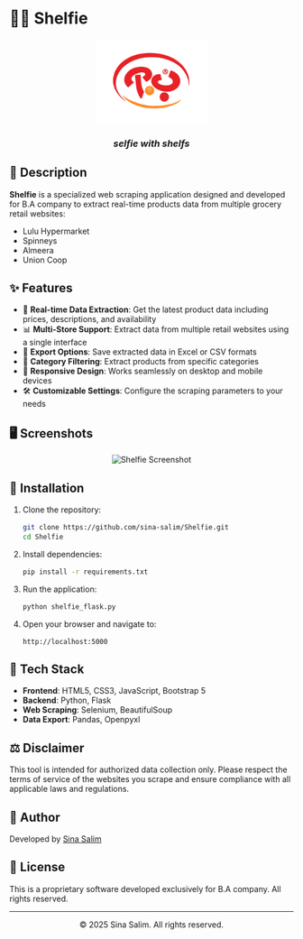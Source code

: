 # 🛒📸 Shelfie

<div align="center">
  <img src="static/image/logo.png" alt="Shelfie Logo" width="200">
  <h3><i>selfie with shelfs</i></h3>
</div>

## 📝 Description

**Shelfie** is a specialized web scraping application designed and developed for B.A company to extract real-time products data from multiple grocery retail websites:

- Lulu Hypermarket
- Spinneys
- Almeera
- Union Coop

## ✨ Features

- 🔄 **Real-time Data Extraction**: Get the latest product data including prices, descriptions, and availability
- 📊 **Multi-Store Support**: Extract data from multiple retail websites using a single interface
- 📑 **Export Options**: Save extracted data in Excel or CSV formats
- 🧩 **Category Filtering**: Extract products from specific categories
- 📱 **Responsive Design**: Works seamlessly on desktop and mobile devices
- 🛠️ **Customizable Settings**: Configure the scraping parameters to your needs

## 🖥️ Screenshots

<div align="center">
  <img src="ScreenShot/Shelfie.gif" alt="Shelfie Screenshot" width="700">
</div>

## 🚀 Installation

1. Clone the repository:
   ```bash
   git clone https://github.com/sina-salim/Shelfie.git
   cd Shelfie
   ```

2. Install dependencies:
   ```bash
   pip install -r requirements.txt
   ```

3. Run the application:
   ```bash
   python shelfie_flask.py
   ```

4. Open your browser and navigate to:
   ```
   http://localhost:5000
   ```

## 🔧 Tech Stack

- **Frontend**: HTML5, CSS3, JavaScript, Bootstrap 5
- **Backend**: Python, Flask
- **Web Scraping**: Selenium, BeautifulSoup
- **Data Export**: Pandas, Openpyxl

## ⚖️ Disclaimer

This tool is intended for authorized data collection only. Please respect the terms of service of the websites you scrape and ensure compliance with all applicable laws and regulations.

## 👤 Author

Developed by [Sina Salim](https://github.com/sina-salim)

## 📃 License

This is a proprietary software developed exclusively for B.A company. All rights reserved.

---

<div align="center">
  <p>© 2025 Sina Salim. All rights reserved.</p>
</div> 
